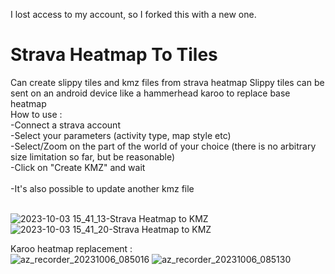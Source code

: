 I lost access to my account, so I forked this with a new one.

# Strava Heatmap To Tiles
Can create slippy tiles and kmz files from strava heatmap
Slippy tiles can be sent on an android device like a hammerhead karoo to replace base heatmap
<br>
How to use :<br>
-Connect a strava account<br>
-Select your parameters (activity type, map style etc)<br>
-Select/Zoom on the part of the world of your choice (there is no arbitrary size limitation so far, but be reasonable)<br>
-Click on "Create KMZ" and wait<br>
<br>
-It's also possible to update another kmz file<br><br>

![2023-10-03 15_41_13-Strava Heatmap to KMZ](https://github.com/jarod46/StravaHeatMapToKMZ/assets/19230472/753aa26b-5623-4a35-a2d1-68a43f8599de)
![2023-10-03 15_41_20-Strava Heatmap to KMZ](https://github.com/jarod46/StravaHeatMapToKMZ/assets/19230472/9289ab52-8e8a-4ae8-8a13-82e651e03270)

Karoo heatmap replacement :<br>
![az_recorder_20231006_085016](https://github.com/jarod46/Strava-HeatMap-To-Tiles/assets/19230472/6f137c1c-6204-40b7-a52f-55d69c15c645)
![az_recorder_20231006_085130](https://github.com/jarod46/Strava-HeatMap-To-Tiles/assets/19230472/3a3ae426-f515-451a-aa3b-87a9a1f9e4ad)
